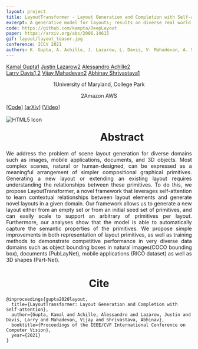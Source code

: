 ```yaml
---
layout: project
title: LayoutTransformer - Layout Generation and Completion with Self-attention
excerpt: A generative model for layouts; results on diverse real world datasets (3D shapes, image, documents, app wireframes)
code: https://github.com/kampta/DeepLayout
paper: https://arxiv.org/abs/2006.14615
gif: layout/layout_teasor.jpg
conference: ICCV 2021
authors: K. Gupta, A. Achille, J. Lazarow, L. Davis, V. Mahadevan, A. Shrivastava
---
```


  <div class="container">
  <nav_justify>
  <a href="https://kampta.github.io">Kamal Gupta<span class="sup">1</span></a>
  <a href="">Justin Lazarow<span class="sup">2</span></a>
  <a href="">Alessandro Achille<span class="sup">2</span></a>
  </nav_justify>
  </div>
  
  <div class="container" align="justify">
  <nav_justify>
  <a href="http://users.umiacs.umd.edu/~lsd/">Larry Davis<span class="sup">1,2</span></a>
  <a href="">Vijay Mahadevan<span class="sup">2</span></a>
  <a href="https://www.cs.umd.edu/~abhinav">Abhinav Shrivastava<span class="sup">1</span></a>
  </nav_justify>
  </div>
  
  <div class="container" align="center">
  <p><span class="sup">1</span>University of Maryland, College Park</p>
  <p><span class="sup">2</span>Amazon AWS</p>
  </div>
  
  <div class="container">
  <nav_justify>
  <a href="{{ page.code }}">[Code]</a>
  <a href="{{ page.paper }}">[arXiv]</a>
  <a href="https://slideslive.com/38968424">[Video]</a>
  </nav_justify>
  </div>

  <br/>

  <img src="/images/{{ page.gif }}" alt="HTML5 Icon" style="float:left;margin-right:2em;margin-bottom:2em;">

  <div align="center">
    <h1>Abstract</h1>
  </div>

  <div align="justify">
    We address the problem of scene layout generation for diverse domains such as images, mobile applications, documents, and 3D objects.
    Most complex scenes, natural or human-designed, can be expressed as a meaningful arrangement of simpler compositional graphical primitives.
    Generating a new layout or extending an existing layout requires understanding the relationships between these primitives.
    To do this, we propose LayoutTransformer, a novel framework that leverages self-attention to learn contextual relationships between layout elements and generate novel layouts in a given domain.
    Our framework allows us to generate a new layout either from an empty set or from an initial seed set of primitives, and can easily scale to support an arbitrary of primitives per layout.
    Furthermore, our analyses show that the model is able to automatically capture the semantic properties of the primitives.
    We propose simple improvements in both representation of layout primitives, as well as training methods to demonstrate competitive performance in very diverse data domains such as object bounding boxes in natural images(COCO bounding box), documents (PubLayNet), mobile applications (RICO dataset) as well as 3D shapes (Part-Net).
  </div>

   <div align="center">
    <h1>Cite</h1>
  </div>
  
```
@inproceedings{gupta2020layout,
  title={LayoutTransformer: Layout Generation and Completion with Self-attention},
  author={Gupta, Kamal and Achille, Alessandro and Lazarow, Justin and Davis, Larry and Mahadevan, Vijay and Shrivastava, Abhinav},
  booktitle={Proceedings of the IEEE/CVF International Conference on Computer Vision},
  year={2021}
}
```
